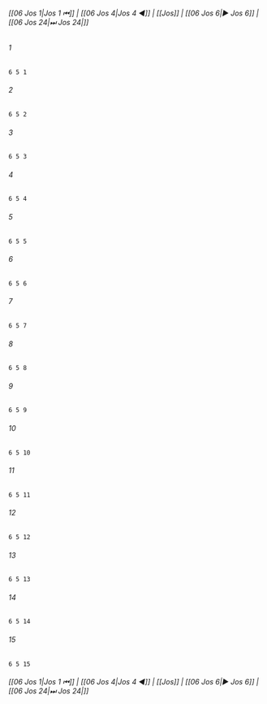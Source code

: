 
###### [[06 Jos 1|Jos 1 ⏮]] | [[06 Jos 4|Jos 4 ◀]] | [[Jos]] | [[06 Jos 6|▶ Jos 6]] | [[06 Jos 24|⏭ Jos 24|]]

###### 1
``` verse
6 5 1 
```
###### 2
``` verse
6 5 2 
```
###### 3
``` verse
6 5 3 
```
###### 4
``` verse
6 5 4 
```
###### 5
``` verse
6 5 5 
```
###### 6
``` verse
6 5 6 
```
###### 7
``` verse
6 5 7 
```
###### 8
``` verse
6 5 8 
```
###### 9
``` verse
6 5 9 
```
###### 10
``` verse
6 5 10 
```
###### 11
``` verse
6 5 11 
```
###### 12
``` verse
6 5 12 
```
###### 13
``` verse
6 5 13 
```
###### 14
``` verse
6 5 14 
```
###### 15
``` verse
6 5 15 
```

###### [[06 Jos 1|Jos 1 ⏮]] | [[06 Jos 4|Jos 4 ◀]] | [[Jos]] | [[06 Jos 6|▶ Jos 6]] | [[06 Jos 24|⏭ Jos 24|]]

